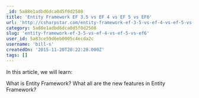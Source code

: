 ```yaml
---
_id: 5a88e1adbd6dca0d5f0d2508
title: 'Entity Framework EF 3.5 vs EF 4 vs EF 5 vs EF6'
url: 'http://csharpstar.com/entity-framework-ef-3-5-vs-ef-4-vs-ef-5-vs-ef6/'
category: 5a88e1adbd6dca0d5f0d2508
slug: 'entity-framework-ef-3-5-vs-ef-4-vs-ef-5-vs-ef6'
user_id: 5a83ce59d6eb0005c4ecda2c
username: 'bill-s'
createdOn: '2015-11-20T20:22:28.000Z'
tags: []
---
```


In this article, we will learn:

What is Entity Framework?
What all are the new features in Entity Framework?
